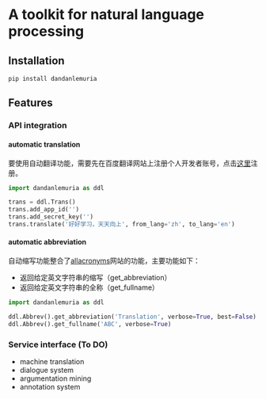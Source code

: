 
# A toolkit for natural language processing

## Installation

```shell script
pip install dandanlemuria
```

## Features

### API integration

#### automatic translation

要使用自动翻译功能，需要先在百度翻译网站上注册个人开发者账号，点击[这里](https://api.fanyi.baidu.com/)注册。

```python
import dandanlemuria as ddl

trans = ddl.Trans()
trans.add_app_id('')
trans.add_secret_key('')
trans.translate('好好学习，天天向上', from_lang='zh', to_lang='en')
```

#### automatic abbreviation

自动缩写功能整合了[allacronyms](https://www.allacronyms.com/)网站的功能，主要功能如下：

* 返回给定英文字符串的缩写（get_abbreviation）
* 返回给定英文字符串的全称（get_fullname）

```python
import dandanlemuria as ddl

ddl.Abbrev().get_abbreviation('Translation', verbose=True, best=False)
ddl.Abbrev().get_fullname('ABC', verbose=True)
```

### Service interface (To DO)

* machine translation
* dialogue system
* argumentation mining
* annotation system

